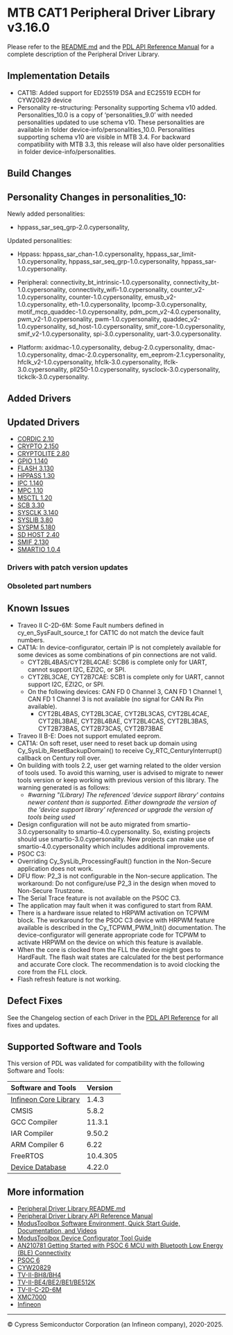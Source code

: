 # MTB CAT1 Peripheral Driver Library v3.16.0

Please refer to the [README.md](./README.md) and the
[PDL API Reference Manual](https://infineon.github.io/mtb-pdl-cat1/pdl_api_reference_manual/html/index.html)
for a complete description of the Peripheral Driver Library.


## Implementation Details
* CAT1B: Added support for ED25519 DSA and EC25519 ECDH for CYW20829 device
* Personality re-structuring: Personality supporting Schema v10 added. Personalities_10.0 is a copy of ‘personalities_9.0’ with needed personalities updated to use schema v10. These personalities are available in folder device-info/personalities_10.0. Personalities supporting schema v10 are visible in MTB 3.4. For backward compatibility with MTB 3.3, this release will also have older personalities in folder device-info/personalities.

## Build Changes

## Personality Changes in personalities_10:

Newly added personalities: 
* hppass_sar_seq_grp-2.0.cypersonality, 
 
Updated personalities: 
* Hppass: hppass_sar_chan-1.0.cypersonality, hppass_sar_limit-1.0.cypersonality, hppass_sar_seq_grp-1.0.cypersonality,        hppass_sar-1.0.cypersonality.

* Peripheral: connectivity_bt_intrinsic-1.0.cypersonality, connectivity_bt-1.0.cypersonality, connectivity_wifi-1.0.cypersonality, counter_v2-1.0.cypersonality, counter-1.0.cypersonality, emusb_v2-1.0.cypersonality, eth-1.0.cypersonality, 
lpcomp-3.0.cypersonality, motif_mcp_quaddec-1.0.cypersonality, pdm_pcm_v2-4.0.cypersonality, pwm_v2-1.0.cypersonality,
pwm-1.0.cypersonality, quaddec_v2-1.0.cypersonality, sd_host-1.0.cypersonality, smif_core-1.0.cypersonality, smif_v2-1.0.cypersonality, spi-3.0.cypersonality, uart-3.0.cypersonality.

* Platform: axidmac-1.0.cypersonality, debug-2.0.cypersonality, dmac-1.0.cypersonality, dmac-2.0.cypersonality, em_eeprom-2.1.cypersonality, hfclk_v2-1.0.cypersonality, hfclk-3.0.cypersonality, lfclk-3.0.cypersonality, pll250-1.0.cypersonality, sysclock-3.0.cypersonality, tickclk-3.0.cypersonality.


## Added Drivers

## Updated Drivers
* [CORDIC 2.10](https://infineon.github.io/mtb-pdl-cat1/pdl_api_reference_manual/html/group__group__cordic.html)
* [CRYPTO 2.150](https://infineon.github.io/mtb-pdl-cat1/pdl_api_reference_manual/html/group__group__crypto.html)
* [CRYPTOLITE 2.80](https://infineon.github.io/mtb-pdl-cat1/pdl_api_reference_manual/html/group__group__cryptolite.html)
* [GPIO 1.140](https://infineon.github.io/mtb-pdl-cat1/pdl_api_reference_manual/html/group__group__gpio.html)
* [FLASH 3.130](https://infineon.github.io/mtb-pdl-cat1/pdl_api_reference_manual/html/group__group__flash.html)
* [HPPASS 1.30](https://infineon.github.io/mtb-pdl-cat1/pdl_api_reference_manual/html/group__group__hppass.html)
* [IPC 1.140](https://infineon.github.io/mtb-pdl-cat1/pdl_api_reference_manual/html/group__group__ipc.html)
* [MPC 1.10](https://infineon.github.io/mtb-pdl-cat1/pdl_api_reference_manual/html/group__group__mpc.html)
* [MSCTL 1.20](https://infineon.github.io/mtb-pdl-cat1/pdl_api_reference_manual/html/group__group__ms__ctl.html)
* [SCB 3.30](https://infineon.github.io/mtb-pdl-cat1/pdl_api_reference_manual/html/group__group__scb.html)
* [SYSCLK 3.140](https://infineon.github.io/mtb-pdl-cat1/pdl_api_reference_manual/html/group__group__sysclk.html)
* [SYSLIB 3.80](https://infineon.github.io/mtb-pdl-cat1/pdl_api_reference_manual/html/group__group__syslib.html)
* [SYSPM 5.180](https://infineon.github.io/mtb-pdl-cat1/pdl_api_reference_manual/html/group__group__syspm.html)
* [SD HOST 2.40](https://infineon.github.io/mtb-pdl-cat1/pdl_api_reference_manual/html/group__group__sd__host.html)
* [SMIF 2.130](https://infineon.github.io/mtb-pdl-cat1/pdl_api_reference_manual/html/group__group__smif.html)
* [SMARTIO 1.0.4](https://infineon.github.io/mtb-pdl-cat1/pdl_api_reference_manual/html/group__group__smartio.html)



### Drivers with patch version updates


### Obsoleted part numbers


## Known Issues

* Traveo II C-2D-6M: Some Fault numbers defined in cy_en_SysFault_source_t for CAT1C do not match the device fault numbers.
* CAT1A: In device-configurator, certain IP is not completely available for some devices as some combinations of pin connections are not valid.
  * CYT2BL4BAS/CYT2BL4CAE: SCB6 is complete only for UART, cannot support I2C, EZI2C, or SPI.
  * CYT2BL3CAE, CYT2B7CAE: SCB1 is complete only for UART, cannot support I2C, EZI2C, or SPI.
  * On the following devices: CAN FD 0 Channel 3, CAN FD 1 Channel 1, CAN FD 1 Channel 3 is not available (no signal for CAN Rx Pin available).
    * CYT2BL4BAS, CYT2BL3CAE, CYT2BL3CAS, CYT2BL4CAE, CYT2BL3BAE, CYT2BL4BAE, CYT2BL4CAS, CYT2BL3BAS, CYT2B73BAS, CYT2B73CAS, CYT2B73BAE
* Traveo II B-E: Does not support emulated eeprom.
* CAT1A: On soft reset, user need to reset back up domain using Cy_SysLib_ResetBackupDomain() to receive Cy_RTC_CenturyInterrupt() callback on Century roll over.
* On building with tools 2.2, user get warning related to the older version of tools used. To avoid this warning, user is advised to migrate to newer tools version or keep working with previous version of this library.  The warning generated is as follows:
  * _#warning "(Library) The referenced 'device support library' contains newer content than is supported. Either downgrade the version of the 'device support library' referenced or upgrade the version of tools being used_
* Design configuration will not be auto migrated from smartio-3.0.cypersonality to smartio-4.0.cypersonality. So, existing projects should use smartio-3.0.cypersonality. New projects can make use of smartio-4.0.cypersonality which includes additional improvements.
* PSOC C3:
*   Overriding Cy_SysLib_ProcessingFault() function in the Non-Secure application does not work.
*   DFU flow: P2_3 is not configurable in the Non-secure application. The workaround: Do not configure/use P2_3 in the design when moved to Non-Secure Trustzone.
*   The Serial Trace feature is not available on the PSOC C3.
*   The application may fault when it was configured to start from RAM.
*   There is a hardware issue related to HRPWM activation on TCPWM block. The workaround for the PSOC C3 device with HRPWM feature available is described in the Cy_TCPWM_PWM_Init() documentation. The device-configurator will generate appropriate code for TCPWM to activate HRPWM on the device on which this feature is available.
*   When the core is clocked from the FLL the device might goes to HardFault. The flash wait states are calculated for the best performance and accurate Core clock. The recommendation is to avoid clocking the core from the FLL clock.
*   Flash refresh feature is not working.


## Defect Fixes

See the Changelog section of each Driver in the [PDL API Reference](https://infineon.github.io/mtb-pdl-cat1/pdl_api_reference_manual/html/modules.html) for all fixes and updates.


## Supported Software and Tools

This version of PDL was validated for compatibility with the following Software and Tools:

| Software and Tools                                                            | Version      |
| :---                                                                          | :----        |
| [Infineon Core Library](https://github.com/Infineon/core-lib)                 | 1.4.3        |
| CMSIS                                                                         | 5.8.2        |
| GCC Compiler                                                                  | 11.3.1       |
| IAR Compiler                                                                  | 9.50.2       |
| ARM Compiler 6                                                                | 6.22         |
| FreeRTOS                                                                      | 10.4.305     |
| [Device Database](https://github.com/Infineon/device-db)                      | 4.22.0       |

## More information

* [Peripheral Driver Library README.md](./README.md)
* [Peripheral Driver Library API Reference Manual](https://infineon.github.io/mtb-pdl-cat1/pdl_api_reference_manual/html/index.html)
* [ModusToolbox Software Environment, Quick Start Guide, Documentation, and Videos](https://www.infineon.com/cms/en/design-support/tools/sdk/modustoolbox-software/)
* [ModusToolbox Device Configurator Tool Guide](https://www.infineon.com/dgdl/Infineon-ModusToolbox_Device_Configurator_Guide_4-UserManual-v01_00-EN.pdf?fileId=8ac78c8c7d718a49017d99ab297631cb)
* [AN210781 Getting Started with PSOC 6 MCU with Bluetooth Low Energy (BLE) Connectivity](https://www.infineon.com/dgdl/Infineon-AN210781_Getting_Started_with_PSoC_6_MCU_with_Bluetooth_Low_Energy_(BLE)_Connectivity_on_PSoC_Creator-ApplicationNotes-v05_00-EN.pdf?fileId=8ac78c8c7cdc391c017d0d311f536528)
* [PSOC 6](https://www.infineon.com/cms/en/product/microcontroller/32-bit-psoc-arm-cortex-microcontroller/psoc-6-32-bit-arm-cortex-m4-mcu/)
* [CYW20829](https://www.infineon.com/cms/en/product/promopages/airoc20829)
* [TV-II-BH8/BH4](https://www.infineon.com/cms/en/product/microcontroller/32-bit-traveo-t2g-arm-cortex-microcontroller/)
* [TV-II-BE4/BE2/BE1/BE512K](https://www.infineon.com/cms/en/product/microcontroller/32-bit-traveo-t2g-arm-cortex-microcontroller/)
* [TV-II-C-2D-6M](https://www.infineon.com/cms/en/product/microcontroller/32-bit-traveo-t2g-arm-cortex-microcontroller/32-bit-traveo-t2g-arm-cortex-for-cluster/)
* [XMC7000](https://www.infineon.com/cms/en/product/microcontroller/32-bit-industrial-microcontroller-based-on-arm-cortex-m/32-bit-xmc7000-industrial-microcontroller-arm-cortex-m7/)
* [Infineon](http://www.infineon.com)


---
© Cypress Semiconductor Corporation (an Infineon company), 2020-2025.
